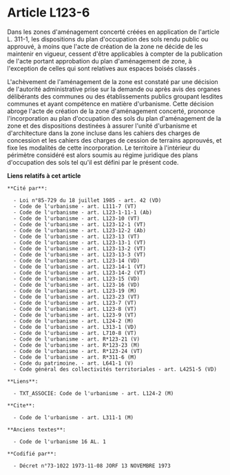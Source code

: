 # Article L123-6

Dans les zones d'aménagement concerté créées en application de l'article L. 311-1, les dispositions du plan d'occupation des
sols rendu public ou approuvé, à moins que l'acte de création de la zone ne décide de les maintenir en vigueur, cessent
d'être applicables à compter de la publication de l'acte portant approbation du plan d'aménagement de zone, à l'exception de
celles qui sont relatives aux espaces boisés classés .

L'achèvement de l'aménagement de la zone est constaté par une décision de l'autorité administrative prise sur la demande ou
après avis des organes délibérants des communes ou des établissements publics groupant lesdites communes et ayant compétence
en matière d'urbanisme. Cette décision abroge l'acte de création de la zone d'aménagement concerté, prononce l'incorporation
au plan d'occupation des sols du plan d'aménagement de la zone et des dispositions destinées à assurer l'unité d'urbanisme et
d'architecture dans la zone incluse dans les cahiers des charges de concession et les cahiers des charges de cession de
terrains approuvés, et fixe les modalités de cette incorporation. Le territoire à l'intérieur du périmètre considéré est
alors soumis au régime juridique des plans d'occupation des sols tel qu'il est défini par le présent code.

**Liens relatifs à cet article**

	**Cité par**:

	  - Loi n°85-729 du 18 juillet 1985 - art. 42 (VD)
	  - Code de l'urbanisme - art. L111-7 (VT)
	  - Code de l'urbanisme - art. L123-1-11-1 (Ab)
	  - Code de l'urbanisme - art. L123-10 (VT)
	  - Code de l'urbanisme - art. L123-12-1 (VT)
	  - Code de l'urbanisme - art. L123-12-2 (Ab)
	  - Code de l'urbanisme - art. L123-13 (VT)
	  - Code de l'urbanisme - art. L123-13-1 (VT)
	  - Code de l'urbanisme - art. L123-13-2 (VT)
	  - Code de l'urbanisme - art. L123-13-3 (VT)
	  - Code de l'urbanisme - art. L123-14 (VD)
	  - Code de l'urbanisme - art. L123-14-1 (VT)
	  - Code de l'urbanisme - art. L123-14-2 (VT)
	  - Code de l'urbanisme - art. L123-15 (VD)
	  - Code de l'urbanisme - art. L123-16 (VD)
	  - Code de l'urbanisme - art. L123-19 (M)
	  - Code de l'urbanisme - art. L123-23 (VT)
	  - Code de l'urbanisme - art. L123-7 (VT)
	  - Code de l'urbanisme - art. L123-8 (VT)
	  - Code de l'urbanisme - art. L123-9 (VT)
	  - Code de l'urbanisme - art. L124-2 (M)
	  - Code de l'urbanisme - art. L313-1 (VD)
	  - Code de l'urbanisme - art. L710-8 (VT)
	  - Code de l'urbanisme - art. R*123-21 (V)
	  - Code de l'urbanisme - art. R*123-23 (M)
	  - Code de l'urbanisme - art. R*123-24 (VT)
	  - Code de l'urbanisme - art. R*311-6 (M)
	  - Code du patrimoine. - art. L641-1 (V)
	  - Code général des collectivités territoriales - art. L4251-5 (VD)

	**Liens**:

	  - TXT_ASSOCIE: Code de l'urbanisme - art. L124-2 (M)

	**Cite**:

	  - Code de l'urbanisme - art. L311-1 (M)

	**Anciens textes**:

	  - Code de l'urbanisme 16 AL. 1

	**Codifié par**:

	  - Décret n°73-1022 1973-11-08 JORF 13 NOVEMBRE 1973
